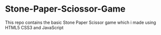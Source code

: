 # Stone-Paper-Sciossor-Game
This repo contains the basic Stone Paper Scissor game which i made using HTML5 CSS3 and JavaScript 

